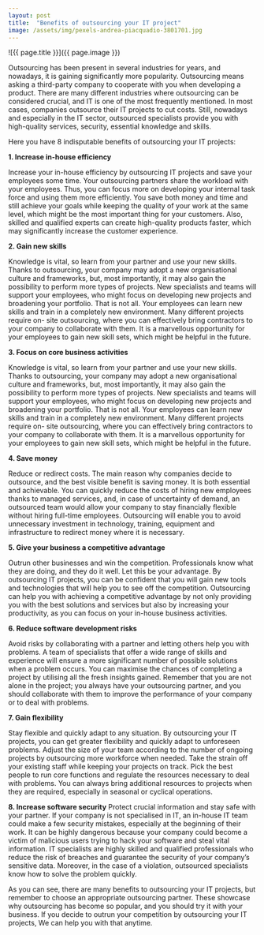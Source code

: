 ```yaml
---
layout: post
title:  "Benefits of outsourcing your IT project"
image: /assets/img/pexels-andrea-piacquadio-3801701.jpg
---
```


![{{ page.title }}]({{ page.image }})

Outsourcing has been present in several industries for years, and nowadays, it is gaining significantly more popularity. Outsourcing means asking a third-party company to cooperate with you when developing a product. There are many different industries where outsourcing can be considered crucial, and IT is one of the most frequently mentioned. In most cases, companies outsource their IT projects to cut costs. Still, nowadays and especially in the IT sector, outsourced specialists provide you with high-quality services, security, essential knowledge and skills.

Here you have 8 indisputable benefits of outsourcing your IT projects:

**1. Increase in-house efficiency**

Increase your in-house efficiency by outsourcing IT projects and save your employees some time. Your outsourcing partners share the workload with your employees. Thus, you can focus more on developing your internal task force and using them more efficiently. You save both money and time and still achieve your goals while keeping the quality of your work at the same level, which might be the most important thing for your customers. Also, skilled and qualified experts can create high-quality products faster, which may significantly increase the customer experience.

**2. Gain new skills**

 Knowledge is vital, so learn from your partner and use your new skills. Thanks to outsourcing, your company may adopt a new organisational culture and frameworks, but, most 
 importantly, it may also gain the possibility to perform more types of projects. New specialists and teams will support your employees, who might focus on developing new 
 projects and broadening your portfolio. That is not all. Your employees can learn new skills and train in a completely new environment. Many different projects require on- 
 site outsourcing, where you can effectively bring contractors to your company to collaborate with them. It is a marvellous opportunity for your employees to gain new skill 
 sets, which might be helpful in the future.

**3. Focus on core business activities**

 Knowledge is vital, so learn from your partner and use your new skills. Thanks to outsourcing, your company may adopt a new organisational culture and frameworks, but, most 
 importantly, it may also gain the possibility to perform more types of projects. New specialists and teams will support your employees, who might focus on developing new 
 projects and broadening your portfolio. That is not all. Your employees can learn new skills and train in a completely new environment. Many different projects require on- 
 site outsourcing, where you can effectively bring contractors to your company to collaborate with them. It is a marvellous opportunity for your employees to gain new skill 
 sets, which might be helpful in the future.

**4. Save money**

 Reduce or redirect costs. The main reason why companies decide to outsource, and the best visible benefit is saving money. It is both essential and achievable. You can 
 quickly reduce the costs of hiring new employees thanks to managed services, and, in case of uncertainty of demand, an outsourced team would allow your company to stay 
 financially flexible without hiring full-time employees. Outsourcing will enable you to avoid unnecessary investment in technology, training, equipment and infrastructure 
 to redirect money where it is necessary.

**5. Give your business a competitive advantage**

 Outrun other businesses and win the competition. Professionals know what they are doing, and they do it well. Let this be your advantage. By outsourcing IT projects, you 
 can be confident that you will gain new tools and technologies that will help you to see off the competition. Outsourcing can help you with achieving a competitive advantage by not only providing you with the best solutions and services but also by increasing your productivity, as you can focus on your in-house business activities.

**6. Reduce software development risks**

 Avoid risks by collaborating with a partner and letting others help you with problems. A team of specialists that offer a wide range of skills and experience will ensure a 
 more significant number of possible solutions when a problem occurs. You can maximise the chances of completing a project by utilising all the fresh insights gained. 
 Remember that you are not alone in the project; you always have your outsourcing partner, and you should collaborate with them to improve the performance of your company or 
 to deal with problems.

**7. Gain flexibility**

 Stay flexible and quickly adapt to any situation. By outsourcing your IT projects, you can get greater flexibility and quickly adapt to unforeseen problems. Adjust the size 
 of your team according to the number of ongoing projects by outsourcing more workforce when needed. Take the strain off your existing staff while keeping your projects on 
 track. Pick the best people to run core functions and regulate the resources necessary to deal with problems. You can always bring additional resources to projects when they are required, especially in seasonal or cyclical operations.

**8. Increase software security**
 Protect crucial information and stay safe with your partner. If your company is not specialised in IT, an in-house IT team could make a few security mistakes, especially 
 at the beginning of their work. It can be highly dangerous because your company could become a victim of malicious users trying to hack your software and steal vital 
 information. IT specialists are highly skilled and qualified professionals who reduce the risk of breaches and guarantee the security of your company’s sensitive data. 
Moreover, in the case of a violation, outsourced specialists know how to solve the problem quickly. 

As you can see, there are many benefits to outsourcing your IT projects, but remember to choose an appropriate outsourcing partner. These showcase why outsourcing has become so popular, and you should try it with your business. If you decide to outrun your competition by outsourcing your IT projects, We can help you with that anytime.
